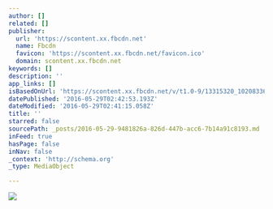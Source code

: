 ```yaml
---
author: []
related: []
publisher:
  url: 'https://scontent.xx.fbcdn.net'
  name: Fbcdn
  favicon: 'https://scontent.xx.fbcdn.net/favicon.ico'
  domain: scontent.xx.fbcdn.net
keywords: []
description: ''
app_links: []
isBasedOnUrl: 'https://scontent.xx.fbcdn.net/v/t1.0-9/13315320_10208336358059069_3542293855189739574_n.jpg?oh=0968d2058c13f5726646d208c5d4ef12&oe=57CD3410'
datePublished: '2016-05-29T02:42:53.193Z'
dateModified: '2016-05-29T02:41:15.058Z'
title: ''
starred: false
sourcePath: _posts/2016-05-29-9481826a-826d-447b-acc6-7b14a91c8193.md
inFeed: true
hasPage: false
inNav: false
_context: 'http://schema.org'
_type: MediaObject

---
```

<article style=""><img src="https://scontent.xx.fbcdn.net/v/t1.0-9/13315320_10208336358059069_3542293855189739574_n.jpg?oh=0968d2058c13f5726646d208c5d4ef12&amp;oe=57CD3410" /></article>